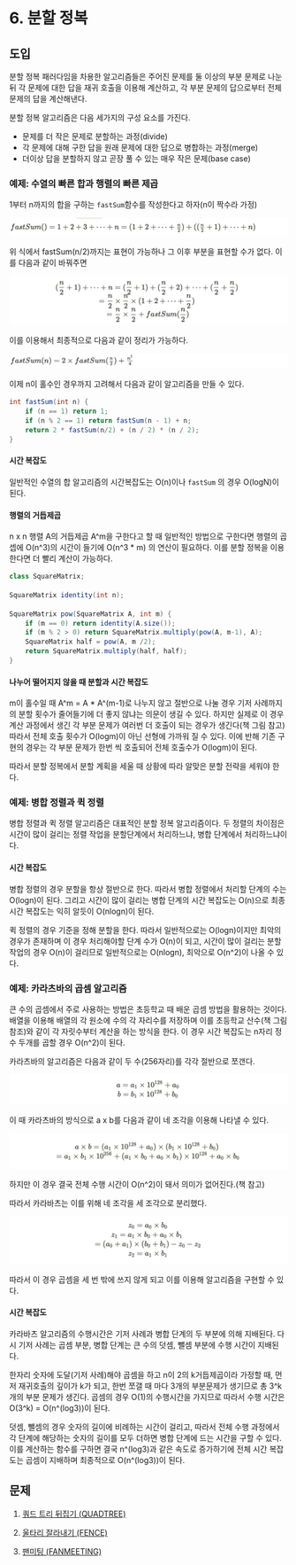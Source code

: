 # 6. 분할 정복

## 도입

분할 정복 패러다임을 차용한 알고리즘들은 주어진 문제를 둘 이상의 부분 문제로 나눈 뒤 각 문제에 대한 답을 재귀 호출을 이용해 계산하고, 각 부분 문제의 답으로부터 전체 문제의 답을 계산해낸다.

분할 정복 알고리즘은 다음 세가지의 구성 요소를 가진다.

- 문제를 더 작은 문제로 분할하는 과정(divide)
- 각 문제에 대해 구한 답을 원래 문제에 대한 답으로 병합하는 과정(merge)
- 더이상 답을 분할하지 않고 곧장 풀 수 있는 매우 작은 문제(base case)

### 예제: 수열의 빠른 합과 행렬의 빠른 제곱

1부터 n까지의 합을 구하는 `fastSum`함수를 작성한다고 하자(n이 짝수라 가정)

![images/07/1.png](images/07/1.png)

위 식에서 fastSum(n/2)까지는 표현이 가능하나 그 이후 부분을 표현할 수가 없다. 이를 다음과 같이 바꿔주면

![images/07/2.png](images/07/2.png)

이를 이용해서 최종적으로 다음과 같이 정리가 가능하다.

![images/07/3.png](images/07/3.png)

이제 n이 홀수인 경우까지 고려해서 다음과 같이 알고리즘을 만들 수 있다.

```java
int fastSum(int n) {
	if (n == 1) return 1;
	if (n % 2 == 1) return fastSum(n - 1) + n;
	return 2 * fastSum(n/2) + (n / 2) * (n / 2);
}
```

#### 시간 복잡도

일반적인 수열의 합 알고리즘의 시간복잡도는 O(n)이나 `fastSum` 의 경우 O(logN)이 된다.

#### 행렬의 거듭제곱

n x n 행렬 A의 거듭제곱 A^m을 구한다고 할 때 일반적인 방법으로 구한다면 행렬의 곱셉에 O(n^3)의 시간이 들기에 O(n^3 \* m) 의 연산이 필요하다. 이를 분할 정복을 이용한다면 더 빨리 계산이 가능하다.

```java
class SquareMatrix;

SquareMatrix identity(int n);

SquareMatrix pow(SquareMatrix A, int m) {
	if (m == 0) return identity(A.size());
	if (m % 2 > 0) return SquareMatrix.multiply(pow(A, m-1), A);
	SquareMatrix half = pow(A, m /2);
	return SquareMatrix.multiply(half, half);
}
```

#### 나누어 떨어지지 않을 때 분할과 시간 복잡도

m이 홀수일 때 A^m = A \* A^(m-1)로 나누지 않고 절반으로 나눌 경우 기저 사례까지의 분할 횟수가 줄어들기에 더 좋지 않냐는 의문이 생길 수 있다. 하지만 실제로 이 경우 계산 과정에서 생긴 각 부분 문제가 여러번 더 호출이 되는 경우가 생긴다(책 그림 참고) 따라서 전체 호출 횟수가 O(logm)이 아닌 선형에 가까워 질 수 있다. 이에 반해 기존 구현의 경우는 각 부분 문제가 한번 씩 호출되어 전체 호출수가 O(logm)이 된다.

따라서 분할 정복에서 분할 계획을 세울 때 상황에 따라 알맞은 분할 전략을 세워야 한다.

### 예제: 병합 정렬과 퀵 정렬

병합 정렬과 퀵 정렬 알고리즘은 대표적인 분할 정복 알고리즘이다. 두 정렬의 차이점은 시간이 많이 걸리는 정렬 작업을 분할단계에서 처리하느냐, 병합 단계에서 처리하느냐이다.

#### 시간 복잡도

병합 정렬의 경우 분할을 항상 절반으로 한다. 따라서 병합 정렬에서 처리할 단계의 수는 O(logn)이 된다. 그리고 시간이 많이 걸리는 병합 단계의 시간 복잡도는 O(n)으로 최종 시간 복잡도는 익히 알듯이 O(nlogn)이 된다.

퀵 정렬의 경우 기준을 정해 분할을 한다. 따라서 일반적으로는 O(logn)이지만 최악의 경우가 존재하며 이 경우 처리해야할 단계 수가 O(n)이 되고, 시간이 많이 걸리는 분할 작업의 경우 O(n)이 걸리므로 일반적으로는 O(nlogn), 최악으로 O(n^2)이 나올 수 있다.

### 예제: 카라츠바의 곱셈 알고리즘

큰 수의 곱셈에서 주로 사용하는 방법은 초등학교 때 배운 곱셈 방법을 활용하는 것이다. 배열을 이용해 배열의 각 원소에 수의 각 자리수를 저장하며 이를 초등학교 산수(책 그림 참조)와 같이 각 자릿수부터 계산을 하는 방식을 한다. 이 경우 시간 복잡도는 n자리 정수 두개를 곱할 경우 O(n^2)이 된다.

카라츠바의 알고리즘은 다음과 같이 두 수(256자리)를 각각 절반으로 쪼갠다.

![images/07/4.png](images/07/4.png)

이 때 카라츠바의 방식으로 a x b를 다음과 같이 네 조각을 이용해 나타낼 수 있다.

![images/07/5.png](images/07/5.png)

하지만 이 경우 결국 전체 수행 시간이 O(n^2)이 돼서 의미가 없어진다.(책 참고)

따라서 카라바츠는 이를 위해 네 조각을 세 조각으로 분리했다.

![images/07/6.png](images/07/6.png)

따라서 이 경우 곱셈을 세 번 밖에 쓰지 않게 되고 이를 이용해 알고리즘을 구현할 수 있다.

#### 시간 복잡도

카라바츠 알고리즘의 수행시간은 기저 사례과 병합 단계의 두 부분에 의해 지배된다. 다시 기저 사례는 곱셈 부분, 병합 단계는 큰 수의 덧셈, 뺄셈 부분에 수행 시간이 지배된다.

한자리 숫자에 도달(기저 사례)해야 곱셈을 하고 n이 2의 k거듭제곱이라 가정할 때, 먼저 재귀호출의 깊이가 k가 되고, 한번 쪼갤 때 마다 3개의 부분문제가 생기므로 총 3^k개의 부분 문제가 생긴다. 곱셈의 경우 O(1)의 수행시간을 가지므로 따라서 수행 시간은 O(3^k) = O(n^(log3))이 된다.

덧셈, 뺄셈의 경우 숫자의 길이에 비례하는 시간이 걸리고, 따라서 전체 수행 과정에서 각 단계에 해당하는 숫자의 길이를 모두 더하면 병합 단계에 드는 시간을 구할 수 있다. 이를 계산하는 함수를 구하면 결국 n^(log3)과 같은 속도로 증가하기에 전체 시간 복잡도는 곱셈이 지배하며 최종적으로 O(n^(log3))이 된다.

## 문제

1. [쿼드 트리 뒤집기 (QUADTREE)](https://www.algospot.com/judge/problem/read/QUADTREE)

2. [울타리 잘라내기 (FENCE)](https://www.algospot.com/judge/problem/read/FENCE)

3. [팬미팅 (FANMEETING)](https://www.algospot.com/judge/problem/read/FANMEETING)

